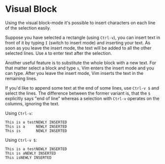 # Visual Block

Using the visual block-mode it's possible to insert characters on each line of the selection easily.

Suppose you have selected a rectangle (using `Ctrl-v`), you can insert text in front of it by typing `I` (switch to insert mode) and inserting your text. As soon as you leave the insert mode, the text will be added to all the other selected lines. Use `A` to enter text after the selection.

Another useful feature is to substitute the whole block with a new text. For that matter select a block and type `s`, Vim enters the insert mode and you can type. After you leave the insert mode, Vim inserts the text in the remaining lines.

If you'd like to append some text at the end of some lines, use `Ctrl-v $` and select the lines. The difference between the former variant is, that the `$` explicitly says "end of line" whereas a selection with `Ctrl-v` operates on the columns, ignoring the text.

Using `Ctrl-v`:

    This is a testNEWLY INSERTED
    This is a     NEWLY INSERTED
    This is       NEWLY INSERTED

Using `Ctrl-v $`:

    This is a testNEWLY INSERTED
    This is aNEWLY INSERTED
    This isNEWLY INSERTED
